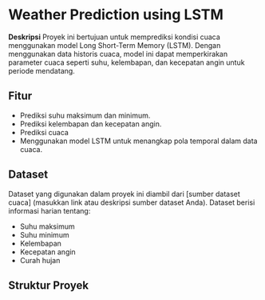 # Weather Prediction using LSTM

**Deskripsi**
Proyek ini bertujuan untuk memprediksi kondisi cuaca menggunakan model Long Short-Term Memory (LSTM). Dengan menggunakan data historis cuaca, model ini dapat memperkirakan parameter cuaca seperti suhu, kelembapan, dan kecepatan angin untuk periode mendatang.

## Fitur
- Prediksi suhu maksimum dan minimum.
- Prediksi kelembapan dan kecepatan angin.
- Prediksi cuaca
- Menggunakan model LSTM untuk menangkap pola temporal dalam data cuaca.

## Dataset
Dataset yang digunakan dalam proyek ini diambil dari [sumber dataset cuaca] (masukkan link atau deskripsi sumber dataset Anda). Dataset berisi informasi harian tentang:
- Suhu maksimum
- Suhu minimum
- Kelembapan
- Kecepatan angin
- Curah hujan

## Struktur Proyek
